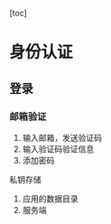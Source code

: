 [toc]

# 身份认证

## 登录

### 邮箱验证

1. 输入邮箱，发送验证码
2. 输入验证码验证信息
3. 添加密码







私钥存储

1.   应用的数据目录
2.   服务端